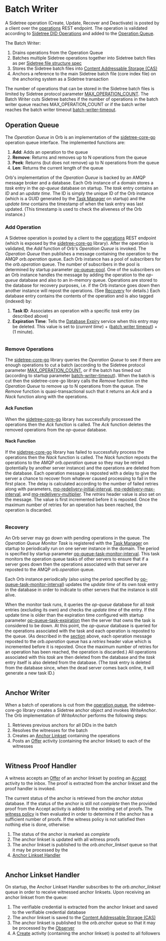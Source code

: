 # Batch Writer

A Sidetree operation (Create, Update, Recover and Deactivate) is posted by a client over the [operations](sidetree.html#did-operations)
REST endpoint. The operation is validated according to [Sidetree DID Operations](sidetree.html#did-operations) and added to
the [Operation Queue](#operation-queue).

The Batch Writer:

1) Drains operations from the Operation Queue
2) Batches multiple Sidetree operations together into Sidetree batch files 
as per [Sidetree file structure spec](https://identity.foundation/sidetree/spec/#file-structures)
3) Stores the Sidetree batch files into [Content Addressable Storage (CAS)](cas.html#content-addressable-storage-cas)
4) Anchors a reference to the main Sidetree batch file (core index file) on the anchoring system as a Sidetree transaction

The number of operations that can be stored in the Sidetree batch files is limited by
Sidetree protocol parameter [MAX_OPERATION_COUNT](https://identity.foundation/sidetree/spec/#:~:text=1%2C000%20bytes-,MAX_OPERATION_COUNT,-Maximum%20number%20of).
The Batch Writer cuts Sidetree batches if the number of operations in the batch writer queue reaches MAX_OPERATION_COUNT
or if the batch writer reaches the batch writer timeout [batch-writer-timeout](../parameters.html#batch-writer-timeout).

## Operation Queue

The _Operation Queue_ in Orb is an implementation of the [sidetree-core-go](https://github.com/trustbloc/sidetree-core-go)
operation queue interface. The implemented functions are:

1) **Add**: Adds an operation to the queue
2) **Remove**: Returns and removes up to N operations from the queue
3) **Peek**: Returns (but does not remove) up to N operations from the queue
4) **Len**: Returns the current length of the queue
 
Orb's implementation of the _Operation Queue_ is backed by an AMQP message broker and a database. Each Orb instance
of a domain stores a _task_ entry in the _op-queue_ database on startup. The _task_ entry contains an _ID_ and an
_update time_. The ID is simply the unique ID of the Orb instance (which is a GUID generated by the
[Task Manager](taskmanager.html#task-manager) on startup) and the _update time_ contains the timestamp of when the task
entry was last updated. (This timestamp is used to check the aliveness of the Orb instance.)

### Add Operation

A Sidetree operation is posted by a client to the [operations](sidetree.html#did-operations) REST endpoint (which is
exposed by the [sidetree-core-go](https://github.com/trustbloc/sidetree-core-go) library). After the operation is validated,
the _Add_ function of Orb's _Operation Queue_ is invoked. The _Operation Queue_ then publishes a message containing the operation
to the AMQP _orb.operation_ queue.
Each Orb instance has a pool of subscribers for the _orb.operation_ queue. The number of subscribers in the pool is determined
by startup parameter [op-queue-pool](../parameters.html#op-queue-pool). One of the subscribers on an Orb instance handles the
message by adding the operation to the _op-queue_ database and also to an in-memory queue. Operations are stored to the
database for recovery purposes, i.e. if the Orb instance goes down then another instance will repost the operations.
(See [Recovery](#recovery) for details.) Each database entry contains the contents of the operation and is also tagged
(indexed) by:
1) **Task ID**: Associates an operation with a specific _task_ entry (as described above)
2) **Expiration Time**: Tells the [Database Expiry](taskmanager.html#database-expiry) service when this entry may be deleted.
This value is set to (_current time_) + ([batch writer timeout](../parameters.html#batch-writer-timeout)) + (1 minute).

```{image} ../../_static/orb/op-queue-add.svg

```

### Remove Operations

The [sidetree-core-go](https://github.com/trustbloc/sidetree-core-go) library queries the _Operation Queue_ to see if there are
enough operations to cut a batch (according to the Sidetree protocol parameter
[MAX_OPERATION_COUNT](https://identity.foundation/sidetree/spec/#:~:text=1%2C000%20bytes-,MAX_OPERATION_COUNT,-Maximum%20number%20of),
or if the batch has timed out (according to startup parameter [batch-writer-timeout](../parameters.html#batch-writer-timeout)).
When the batch is cut then the sidetree-core-go library calls the _Remove_ function on the _Operation Queue_ to remove up
to N operations from the queue. The _Remove_ function is quasi-transactional such that it returns an _Ack_ and a _Nack_ function
along with the operations.

#### Ack Function

When the [sidetree-core-go](https://github.com/trustbloc/sidetree-core-go) library has successfully processed the operations
then the _Ack_ function is called. The _Ack_ function deletes the removed operations from the _op-queue_ database.

#### Nack Function

If the [sidetree-core-go](https://github.com/trustbloc/sidetree-core-go) library has failed to successfully process the
operations then the _Nack_ function is called. The _Nack_ function reposts the operations to the AMQP _orb.operation_ queue
so they may be retried (potentially by another server instance) and the operations are deleted from the database.
Each operation message is reposted with a delay to give the server a chance to recover from whatever caused
processing to fail in the first place. The delay is calculated according to the number of failed retries along with parameters,
[mq-redelivery-initial-interval](../parameters.html#mq-redelivery-initial-interval),
[mq-redelivery-max-interval](../parameters.html#mq-redelivery-max-interval),
and [mq-redelivery-multiplier](../parameters.html#mq-redelivery-multiplier). The _retries_
header value is also set on the message. The value is first incremented before it is reposted. Once the maximum number of
retries for an operation has been reached, the operation is discarded.

```{image} ../../_static/orb/op-queue-cut.svg

```

### Recovery

An Orb server may go down with pending operations in the queue. The _Operation Queue Monitor Task_ is registered with
the [Task Manager](taskmanager.html#task-manager) on startup to periodically run on one server instance in the domain.
The period is specified by startup parameter [op-queue-task-monitor-interval](../parameters.html#op-queue-task-monitor-interval).
This task monitors the operation queue tasks of other servers to ensure that if a server goes down then the operations
associated with that server are reposted to the AMQP _orb.operation_ queue.

Each Orb instance periodically (also using the period specified by
[op-queue-task-monitor-interval](../parameters.html#op-queue-task-monitor-interval)) updates the _update time_
of its own _task_ entry in the database in order to indicate to other servers that the instance is still alive.

When the monitor task runs, it queries the _op-queue_ database for all _task_ entries (excluding its own) and checks the
_update time_ of the entry. If the update time is older than the expiration time configured with startup parameter
[op-queue-task-expiration](../parameters.html#op-queue-task-expiration) then the server that owns the task is considered to
be down. At this point, the _op-queue_ database is queried for the operations associated with the task and each operation
is reposted to the queue. (As described in the [section](#nack-function) above, each operation
message reposted to the _orb.operation_ queue has a _retries_ header value which is incremented before it is reposted.
Once the maximum number of retries for an operation has been reached, the operation is discarded.)
All operations associated with this _task_ are then deleted from the database and the _task_ entry itself is also
deleted from the database. (The _task_ entry is deleted from the database since, when the dead server comes back online,
it will generate a new task ID.)

```{image} ../../_static/orb/op-queue-recovery.svg

```

## Anchor Writer

When a batch of operations is cut from the [operation queue](#operation-queue), the sidetree-core-go
library creates a Sidetree anchor object and invokes _WriteAnchor_. The Orb implementation of
_WriteAnchor_ performs the following steps:

1) Retrieves previous anchors for all DIDs in the batch
2) Resolves the witnesses for the batch
3) Creates an [Anchor Linkset](../model/anchorlinkset.html#anchor-linkset) containing the operations
4) Posts an [Offer](activitypub.html#offer-accept) activity (containing the anchor linkset) to each of the witnesses

```{image} ../../_static/orb/write-anchor.svg

```

## Witness Proof Handler

A witness accepts an [Offer](https://trustbloc.github.io/activityanchors/#offer-activity)
of an anchor linkset by posting an [Accept](https://trustbloc.github.io/activityanchors/#accept-anchor-activity)
activity to the inbox. The proof is extracted from the anchor linkset and the proof handler is invoked.

The current status of the anchor is retrieved from the _anchor status_ database. If the status of the
anchor is still not _complete_ then the provided proof from the Accept activity is added to the existing
set of proofs. The [witness policy](witnesspolicy.html#witness-policy) is then evaluated in order to determine
if the anchor has a sufficient number of proofs. If the witness policy is not satisfied then nothing
else is done, otherwise:
1) The status of the anchor is marked as _complete_
2) The anchor linkset is updated with all witness proofs
3) The anchor linkset is published to the _orb.anchor_linkset_ queue so that it may be processed by the
4) [Anchor Linkset Handler](#anchor-linkset-handler)

```{image} ../../_static/orb/proof-handler.svg

```

## Anchor Linkset Handler

On startup, the Anchor Linkset Handler subscribes to the _orb.anchor_linkset_ queue in order to receive
witnessed anchor linksets. Upon receiving an anchor linkset from the queue:
1) The verifiable credential is extracted from the anchor linkset and saved to the verifiable credential database
2) The anchor linkset is saved to the [Content Addressable Storage (CAS)](cas.html#content-addressable-storage-cas)
3) The anchor linkset is published to the _orb.anchor_ queue so that it may be processed by the [Observer](observer.html#observer)
4) A [Create](https://trustbloc.github.io/activityanchors/#create-activity) activity (containing the anchor linkset) is posted to all followers

```{image} ../../_static/orb/anchor-linkset-handler.svg

```
